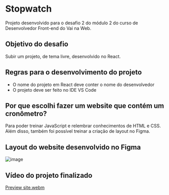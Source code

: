 # Stopwatch
Projeto desenvolvido para o desafio 2 do módulo 2 do curso de Desenvolvedor Front-end do Vai na Web.

## Objetivo do desafio
Subir um projeto, de tema livre, desenvolvido no React.

## Regras para o desenvolvimento do projeto
* O nome do projeto em React deve conter o nome do desenvolvedor
* O projeto deve ser feito no IDE VS Code

## Por que escolhi fazer um website que contém um cronômetro?
Para poder treinar JavaScript e relembrar conhecimentos de HTML e CSS. Além disso, também foi possível treinar a criação de layout no Figma. 

## Layout do website desenvolvido no Figma
![image](https://github.com/Lyslen-Miranda/lyslen/assets/147668425/c51cac8c-eb6a-4fef-950c-a345acba4c90)

## Vídeo do projeto finalizado
[Preview site.webm](https://github.com/Lyslen-Miranda/lyslen/assets/147668425/7c835927-0b5c-4420-9b8b-9fcf02176b4a)
